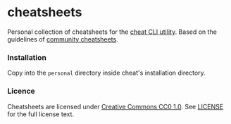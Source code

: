 # cheatsheets
Personal collection of cheatsheets for the [cheat CLI utility](https://github.com/cheat/cheat).
Based on the guidelines of [community cheatsheets](https://github.com/cheat/cheatsheets).

### Installation
Copy into the `personal` directory inside cheat's installation directory.

### Licence
Cheatsheets are licensed under [Creative Commons CC0 1.0](https://creativecommons.org/publicdomain/zero/1.0/legalcode). See [LICENSE](https://github.com/bantheadmin/cheatsheets/blob/main/.github/LICENSE) for the full license text.

